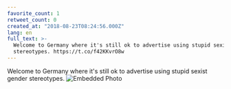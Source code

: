 ```yaml
---
favorite_count: 1
retweet_count: 0
created_at: "2018-08-23T08:24:56.000Z"
lang: en
full_text: >-
  Welcome to Germany where it's still ok to advertise using stupid sexist gender
  stereotypes. https://t.co/f42KKvrO8w
---
```


Welcome to Germany where it's still ok to advertise using stupid sexist gender
stereotypes.
![Embedded Photo](https://twitter-media-coderbyheart.s3.eu-north-1.amazonaws.com/1032544204633845760-DlRVeKUW4AAE5iT.jpg)
